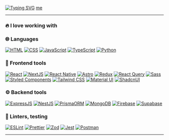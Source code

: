 [![Typing SVG](https://readme-typing-svg.demolab.com?font=Fira+Code&pause=1000&color=F78A71&width=435&lines=Frontend+Developer)](https://git.io/typing-svg)
<a href="https://blanke.ru/" target="_blank">me</a>

<hr/>

<h3 align="left" id="stack">🔥 I love working with</h2>

### 🌐 Languages

<div display="flex">
  <a href="#stack"><img src="https://img.shields.io/badge/HTML5-E34F26?style=for-the-badge&logo=html5&logoColor=white" alt="HTML"/></a>
  <a href="#stack"><img src="https://img.shields.io/badge/CSS3-1572B6?style=for-the-badge&logo=css3&logoColor=white" alt="CSS"/></a>
  <a href="#stack"><img src="https://img.shields.io/badge/JavaScript-323330?style=for-the-badge&logo=javascript&logoColor=F7DF1E" alt="JavaScript"/></a>
  <a href="#stack"><img src="https://img.shields.io/badge/TypeScript-007ACC?style=for-the-badge&logo=typescript&logoColor=white" alt="TypeScript"/></a>
  <a href="#stack"><img src="https://img.shields.io/badge/Python-FFD43B?style=for-the-badge&logo=python&logoColor=blue" alt="Python"/></a>
</div>

### 🎨 Frontend tools

<div display="flex">
  <a href="#stack"><img src="https://img.shields.io/badge/React-20232A?style=for-the-badge&logo=react&logoColor=61DAFB" alt="React"/></a>
  <a href="#stack"><img src="https://img.shields.io/badge/next%20js-000000?style=for-the-badge&logo=nextdotjs&logoColor=white" alt="NextJS"/></a>
  <a href="#stack"><img src="https://img.shields.io/badge/React_Native-20232A?style=for-the-badge&logo=react&logoColor=61DAFB" alt="React Native"/></a>
  <a href="#stack"><img src="https://img.shields.io/badge/Astro-0C1222?style=for-the-badge&logo=astro&logoColor=FDFDFE" alt="Astro"/></a>
  <a href="#stack"><img src="https://img.shields.io/badge/Redux-593D88?style=for-the-badge&logo=redux&logoColor=white" alt="Redux"/></a>
  <a href="#stack"><img src="https://img.shields.io/badge/React_Query-FF4154?style=for-the-badge&logo=ReactQuery&logoColor=white" alt="React Query"/></a>
  <a href="#stack"><img src="https://img.shields.io/badge/Sass-CC6699?style=for-the-badge&logo=sass&logoColor=white" alt="Sass"/></a>
  <a href="#stack"><img src="https://img.shields.io/badge/styled--components-DB7093?style=for-the-badge&logo=styled-components&logoColor=white" alt="Styled Components"/></a>
  <a href="#stack"><img src="https://img.shields.io/badge/Tailwind_CSS-38B2AC?style=for-the-badge&logo=tailwind-css&logoColor=white" alt="Tailwind CSS"/></a>
  <a href="#stack"><img src="https://img.shields.io/badge/Material%20UI-007FFF?style=for-the-badge&logo=mui&logoColor=white" alt="Material UI"/></a>
  <a href="#stack"><img src="https://img.shields.io/badge/shadcn%2Fui-000000?style=for-the-badge&logo=shadcnui&logoColor=white" alt="ShadcnUI"/></a>
</div>

### ⚙️ Backend tools

<div display="flex">
  <a href="#stack"><img src="https://img.shields.io/badge/Express%20js-000000?style=for-the-badge&logo=express&logoColor=white" alt="ExpressJS"/></a>
  <a href="#stack"><img src="https://img.shields.io/badge/nestjs-E0234E?style=for-the-badge&logo=nestjs&logoColor=white" alt="NestJS"/></a>
  <a href="#stack"><img src="https://img.shields.io/badge/Prisma-3982CE?style=for-the-badge&logo=Prisma&logoColor=white" alt="PrismaORM"/></a>
  <a href="#stack"><img src="https://img.shields.io/badge/MongoDB-4EA94B?style=for-the-badge&logo=mongodb&logoColor=white" alt="MongoDB"/></a>
  <a href="#stack"><img src="https://img.shields.io/badge/firebase-ffca28?style=for-the-badge&logo=firebase&logoColor=black" alt="Firebase"/></a>
  <a href="#stack"><img src="https://img.shields.io/badge/Supabase-181818?style=for-the-badge&logo=supabase&logoColor=white" alt="Supabase"/></a>
</div>

### 🧐 Linters, testing

<div display="flex">
  <a href="https://eslint.org/" target="_blank"><img src="https://img.shields.io/badge/eslint-3A33D1?style=for-the-badge&logo=eslint&logoColor=white" alt="ESLint"/></a>
  <a href="https://prettier.io/" target="_blank"><img src="https://img.shields.io/badge/prettier-1A2C34?style=for-the-badge&logo=prettier&logoColor=F7BA3E" alt="Prettier"/></a>
  <a href="https://zod.dev/" target="_blank"><img src="https://img.shields.io/badge/Zod-000000?style=for-the-badge&logo=zod&logoColor=3068B7" alt="Zod"/></a>
  <a href="https://jestjs.io/" target="_blank"><img src="https://img.shields.io/badge/Jest-C21325?style=for-the-badge&logo=jest&logoColor=white" alt="Jest"/></a>
  <a href="https://www.postman.com/" target="_blank"><img src="https://img.shields.io/badge/Postman-FF6C37?style=for-the-badge&logo=Postman&logoColor=white" alt="Postman"/></a>
</div>

<hr/>
